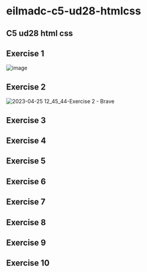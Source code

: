 # eilmadc-c5-ud28-htmlcss
 ## C5 ud28 html css

## Exercise 1
![image](https://user-images.githubusercontent.com/57563030/234236885-f7caad8d-8d04-47b2-ab11-ba268e1de3ac.png)

## Exercise 2

![2023-04-25 12_45_44-Exercise 2 - Brave](https://user-images.githubusercontent.com/57563030/234254317-dcdb3343-0a99-4e7a-a194-c80bf4870460.png)

## Exercise 3

## Exercise 4

## Exercise 5

## Exercise 6

## Exercise 7

## Exercise 8

## Exercise 9

## Exercise 10
